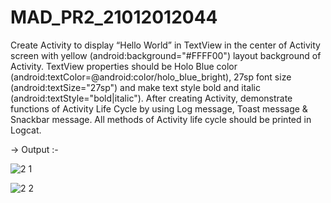 # MAD_PR2_21012012044
Create Activity to display “Hello World” in TextView in the center of Activity screen with yellow (android:background="#FFFF00") layout background of Activity. TextView properties should be Holo Blue color (android:textColor=@android:color/holo_blue_bright), 27sp font size (android:textSize="27sp") and make text style bold and italic (android:textStyle="bold|italic"). After creating Activity, demonstrate functions of Activity Life Cycle by using Log message, Toast message & Snackbar message. All methods of Activity life cycle should be printed in Logcat.

-> Output :-

![2 1](https://github.com/ashvinikushwaha11/MAD_PR2_21012012044/assets/97504765/4a1cd1d3-d115-4bb8-8e9f-957dba9b42e2)

![2 2](https://github.com/ashvinikushwaha11/MAD_PR2_21012012044/assets/97504765/0f532175-5000-4a95-ae99-7606d7f33245)

